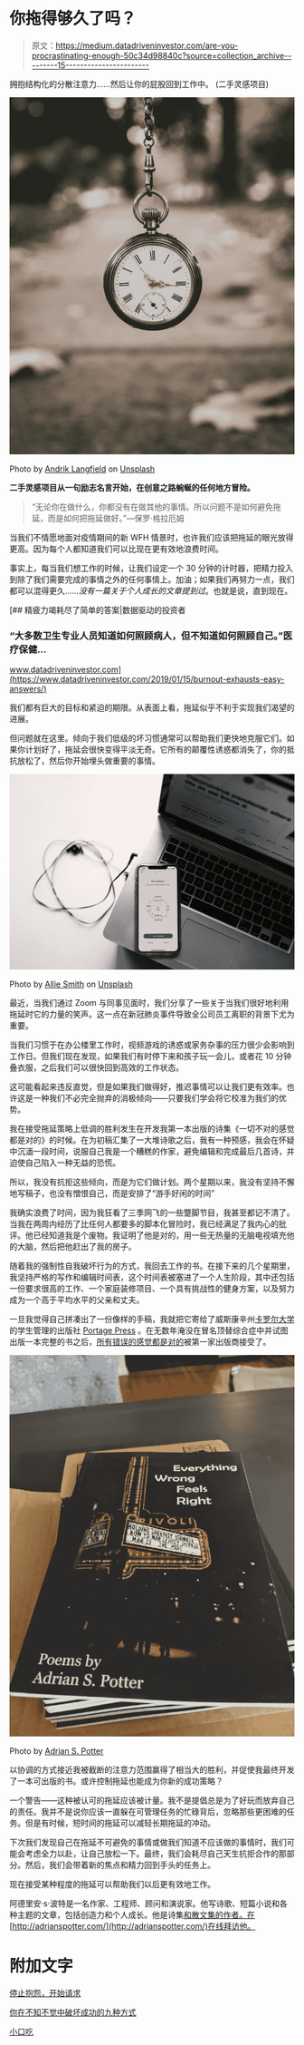# 你拖得够久了吗？

> 原文：<https://medium.datadriveninvestor.com/are-you-procrastinating-enough-50c34d98840c?source=collection_archive---------15----------------------->

拥抱结构化的分散注意力……然后让你的屁股回到工作中。
(二手灵感项目)

![](img/676a58954dc5b852e72e399de2c9feaa.png)

Photo by [Andrik Langfield](https://unsplash.com/@andriklangfield?utm_source=unsplash&utm_medium=referral&utm_content=creditCopyText) on [Unsplash](https://unsplash.com/s/photos/time-management?utm_source=unsplash&utm_medium=referral&utm_content=creditCopyText)

**二手灵感项目从一句励志名言开始，在创意之路蜿蜒的任何地方冒险。**

> “无论你在做什么，你都没有在做其他的事情。所以问题不是如何避免拖延，而是如何把拖延做好。”—保罗·格拉厄姆

当我们不情愿地面对疫情期间的新 WFH 情景时，也许我们应该把拖延的眼光放得更高。因为每个人都知道我们可以比现在更有效地浪费时间。

事实上，每当我们想工作的时候，让我们设定一个 30 分钟的计时器，把精力投入到除了我们需要完成的事情之外的任何事情上。加油；如果我们再努力一点，我们都可以混得更久……*没有一篇关于个人成长的文章提到过*。也就是说，直到现在。

[](https://www.datadriveninvestor.com/2019/01/15/burnout-exhausts-easy-answers/) [## 精疲力竭耗尽了简单的答案|数据驱动的投资者

### “大多数卫生专业人员知道如何照顾病人，但不知道如何照顾自己。”医疗保健…

www.datadriveninvestor.com](https://www.datadriveninvestor.com/2019/01/15/burnout-exhausts-easy-answers/) 

我们都有巨大的目标和紧迫的期限。从表面上看，拖延似乎不利于实现我们渴望的进展。

但问题就在这里。倾向于我们低级的坏习惯通常可以帮助我们更快地克服它们。如果你计划好了，拖延会很快变得平淡无奇。它所有的颠覆性诱惑都消失了，你的抵抗放松了，然后你开始埋头做重要的事情。

![](img/9ce38dd891e0fd4e736831ffb0023a76.png)

Photo by [Allie Smith](https://unsplash.com/@creativegangsters?utm_source=unsplash&utm_medium=referral&utm_content=creditCopyText) on [Unsplash](https://unsplash.com/s/photos/phone-meeting?utm_source=unsplash&utm_medium=referral&utm_content=creditCopyText)

最近，当我们通过 Zoom 与同事见面时，我们分享了一些关于当我们很好地利用拖延时它的力量的笑声。这一点在新冠肺炎事件导致全公司员工离职的背景下尤为重要。

当我们习惯于在办公楼里工作时，视频游戏的诱惑或家务杂事的压力很少会影响到工作日。但我们现在发现，如果我们有时停下来和孩子玩一会儿，或者花 10 分钟叠衣服，之后我们可以很快回到高效的工作状态。

这可能看起来违反直觉，但是如果我们做得好，推迟事情可以让我们更有效率。也许这是一种我们不必完全抛弃的消极倾向——只要我们学会将它校准为我们的优势。

我在接受拖延策略上低调的胜利发生在开发我第一本出版的诗集《一切不对的感觉都是对的》的时候。在为初稿汇集了一大堆诗歌之后，我有一种预感，我会在怀疑中沉湎一段时间，说服自己我是一个糟糕的作家，避免编辑和完成最后几首诗，并迫使自己陷入一种无益的恐慌。

所以，我没有抗拒这些倾向，而是为它们做计划。两个星期以来，我没有坚持不懈地写稿子，也没有憎恨自己，而是安排了“游手好闲的时间”

我确实浪费了时间，因为我狂看了三季网飞的一些蹩脚节目，我甚至都记不清了。当我在两周内经历了比任何人都要多的脚本化冒险时，我已经满足了我内心的批评。他已经知道我是个废物。我证明了他是对的，用一些无热量的无脑电视填充他的大脑，然后把他赶出了我的房子。

随着我的强制性自我破坏行为的方式，我回去工作的书。在接下来的几个星期里，我坚持严格的写作和编辑时间表，这个时间表被塞进了一个人生阶段，其中还包括一份要求很高的工作、一个家庭装修项目、一个具有挑战性的健身方案，以及努力成为一个高于平均水平的父亲和丈夫。

一旦我觉得自己拼凑出了一份像样的手稿，我就把它寄给了威斯康辛州[卡罗尔大学](https://www.carrollu.edu/)的学生管理的出版社 [Portage Press](https://portagemagazine.org/portage-press/) 。在无数年淹没在冒名顶替综合症中并试图出版一本完整的书之后，[所有错误的感觉都是对的](https://www.amazon.com/Everything-Wrong-Feels-Adrian-Potter/dp/109519061X/ref=sr_1_4?qid=1560264651&refinements=p_27%3AAdrian+S.+Potter&s=books&sr=1-4&text=Adrian+S.+Potter&fbclid=IwAR1sK42MI2drdSI1VWJB-9pSq-lbUkoYBCWvSIKlmotVTllQ2hJ46DzqCn0)被第一家出版商接受了。

![](img/7f6d58372a3cfedbd907d3dc3065a7fb.png)

Photo by [Adrian S. Potter](http://www.adrianspotter.com/)

以协调的方式接近我被截断的注意力范围赢得了相当大的胜利，并促使我最终开发了一本可出版的书。或许控制拖延也能成为你新的成功策略？

一个警告——这种被认可的拖延应该被计量。我不是提倡总是为了好玩而放弃自己的责任。我并不是说你应该一直躲在可管理任务的忙碌背后，忽略那些更困难的任务。但是有时候，短时间的拖延可以减轻长期拖延的冲动。

下次我们发现自己在拖延不可避免的事情或做我们知道不应该做的事情时，我们可能会考虑全力以赴，让自己放松一下。最终，我们会耗尽自己天生抗拒合作的那部分。然后，我们会带着新的焦点和精力回到手头的任务上。

现在接受某种程度的拖延可以帮助我们以后更有效地工作。

阿德里安·s·波特是一名作家、工程师、顾问和演说家。他写诗歌、短篇小说和各种主题的文章，包括创造力和个人成长。他是诗集[和散文集](https://www.amazon.com/Everything-Wrong-Feels-Adrian-Potter/dp/109519061X/ref=sr_1_4?qid=1560264651&refinements=p_27%3AAdrian+S.+Potter&s=books&sr=1-4&text=Adrian+S.+Potter)[的作者。在](https://e2857002-6118-41be-9746-64261e36cacb.filesusr.com/ugd/21d2c2_03522f10c7c84340a05a8d03a97e1642.pdf)[http://adrianspotter.com/](http://adrianspotter.com/)在线拜访他。

# 附加文字

[停止抱怨，开始请求](https://medium.com/datadriveninvestor/stop-whining-and-start-requesting-3164dfcf2e63?source=friends_link&sk=58c27c6e615256e7be26c9136c2caf4c)

[你在不知不觉中破坏成功的九种方式](https://medium.com/datadriveninvestor/nine-ways-youre-sabotaging-your-success-without-realizing-it-b77463353559?source=friends_link&sk=a6d6bbafec7fe3007fdf044e6653ac22)

[小口吃](https://medium.com/@adrianpotter/take-small-bites-6741345732ec?source=friends_link&sk=02fd50ccc65d3229e1c24a24189577d4)